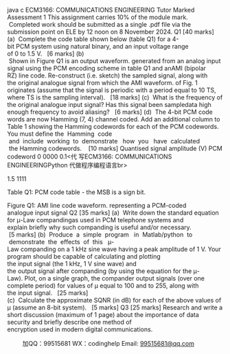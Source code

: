 java c
ECM3166: COMMUNICATIONS ENGINEERING
Tutor Marked Assessment 1
This assignment carries 10% of the module mark.  Completed work should be submitted as a single .pdf file via the submission point on ELE by 12 noon on 8 November 2024.
Q1 [40 marks]
(a)  Complete the code table shown below (table Q1) for a 4-bit PCM system using natural binary, and an input voltage range of 0 to 1.5 V.   [6 marks]
(b)  Shown in Figure Q1 is an output waveform. generated from an analog input signal using the PCM encoding scheme in table Q1 and anAMI (bipolar RZ) line code. Re-construct (i.e. sketch) the sampled signal, along with the original analogue signal from which the AMI waveform. of Fig. 1 originates (assume that the signal is periodic with a period equal to 10 TS, where TS is the sampling interval).   [18 marks]
(c)  What is the frequency of the original analogue input signal? Has this signal been sampledata high enough frequency to avoid aliasing?   [6 marks]
(d)  The 4-bit PCM code words are now Hamming (7, 4) channel coded. Add an additional column to Table 1 showing the Hamming codewords for each of the PCM codewords. You must define the  Hamming  code  and  include  working  to  demonstrate   how  you   have  calculated  the Hamming codewords.    [10 marks]
Quantised signal amplitude (V)
PCM codeword
0
0000
0.1<代 写ECM3166: COMMUNICATIONS ENGINEERINGPython
代做程序编程语言br>


























1.5
1111

Table Q1: PCM code table - the MSB is a sign bit.

Figure Q1: AMI line code waveform. representing a PCM-coded analogue input signal
Q2 [35 marks]
(a)  Write down the standard equation for μ-Law compandingas used in PCM telephone systems and explain briefly why such companding is useful and/or necessary.   [5 marks]
(b)  Produce  a  simple  program   in  Matlab/python  to  demonstrate  the  effects  of  this   μ-Law companding on a 1 kHz sine wave having a peak amplitude of 1 V. Your program should be capable of calculating and plotting the input signal (the 1 kHz, 1 V sine wave) and the output signal after companding (by using the equation for the μ-Law). Plot, on a single graph, the compander output signals (over one complete period) for values of μ equal to 100 and to 255, along with the input signal.   [25 marks]
(c)  Calculate the approximate SQNR (in dB) for each of the above values of μ (assume an 8-bit system).   [5 marks]
Q3 [25 marks]
Research and write a short discussion (maximum of 1 page) about the importance of data security and briefly describe one method of encryption used in modern digital communications.







         
加QQ：99515681  WX：codinghelp  Email: 99515681@qq.com
